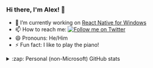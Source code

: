 ### Hi there, I'm Alex! 👋

<!--
**asklar/asklar** is a ✨ _special_ ✨ repository because its `README.md` (this file) appears on your GitHub profile.

Here are some ideas to get you started:

- 🔭 I’m currently working on ...
- 🌱 I’m currently learning ...
- 👯 I’m looking to collaborate on ...
- 🤔 I’m looking for help with ...
- 💬 Ask me about ...
- 📫 How to reach me: ...
- 😄 Pronouns: ...
- ⚡ Fun fact: ...
-->

- 🔭 I’m currently working on [React Native for Windows](https://github.com/microsoft/react-native-windows)
- 📫 How to reach me: [![Follow me on Twitter](https://img.shields.io/static/v1?label=&message=Follow&style=social&logo=twitter)](https://twitter.com/intent/follow?screen_name=alexsklar)
- 😄 Pronouns: He/Him
- ⚡ Fun fact: I like to play the piano!


<details>
  <summary>:zap: Personal (non-Microsoft) GitHub stats</summary>
  <img align="left" alt="asklar's GitHub stats" src="https://github-readme-stats.asklar.vercel.app/api?username=asklar&show_icons=true&hide_border=true" />
  <img align="left" alt="asklar's GitHub repos" src="https://github-readme-stats.asklar.vercel.app/api/top-langs?username=asklar&hide_border=true" />
</details>
